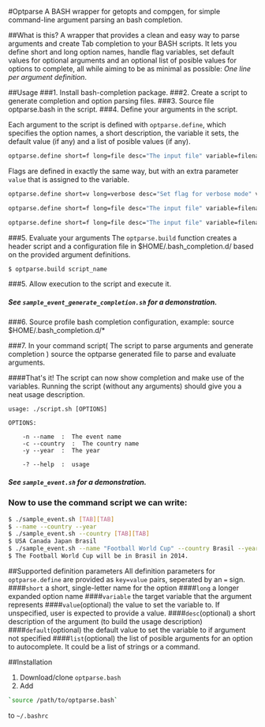 #Optparse
A BASH wrapper for getopts and compgen, for simple command-line argument parsing an bash completion.

##What is this?
A wrapper that provides a clean and easy way to parse arguments and create Tab completion to your BASH scripts. It lets you define short and long option names, handle flag variables, set default values for optional arguments and an optional list of posible values for options to complete, all while aiming to be as minimal as possible: *One line per argument definition*.

##Usage
###1. Install bash-completion package.
###2. Create a script to generate completion and option parsing files.
###3. Source file optparse.bash in the script.
###4. Define your arguments in the script.

Each argument to the script is defined with `optparse.define`, which specifies the option names, a short description, the variable it sets, the default value (if any) and a list of posible values (if any).

```bash
optparse.define short=f long=file desc="The input file" variable=filename
```

Flags are defined in exactly the same way, but with an extra parameter `value` that is assigned to the variable. 

```bash
optparse.define short=v long=verbose desc="Set flag for verbose mode" variable=verbose_mode value=true default=false
```

```bash
optparse.define short=f long=file desc="The input file" variable=filename list="string1 string2 string3"
```

```bash
optparse.define short=f long=file desc="The input file" variable=filename list="\$(my_command)"
```

###5. Evaluate your arguments
The `optparse.build` function creates a header script and a configuration file in $HOME/.bash_completion.d/ based on the provided argument definitions.

```bash
$ optparse.build script_name
```

###5. Allow execution to the script and execute it.
##### See `sample_event_generate_completion.sh` for a demonstration.
###6. Source profile bash completion configuration, example:
source  $HOME/.bash_completion.d/*

###7. In your command script( The script to parse arguments and generate completion ) source the optparse generated file to parse and evaluate arguments.

####That's it!
The script can now show completion and make use of the variables. Running the script (without any arguments) should give you a neat usage description.
    
    usage: ./script.sh [OPTIONS]
    
    OPTIONS:
    
        -n --name  :  The event name
    	-c --country  :  The country name
    	-y --year  :  The year
    
    	-? --help  :  usage

##### See `sample_event.sh` for a demonstration.
### Now to use the command script we can write:
```bash
$ ./sample_event.sh [TAB][TAB]
$ --name --country --year
$ ./sample_event.sh --country [TAB][TAB]
$ USA Canada Japan Brasil
$ ./sample_event.sh --name "Football World Cup" --country Brasil --year 2014
$ The Football World Cup will be in Brasil in 2014.
```

     
##Supported definition parameters
All definition parameters for `optparse.define` are provided as `key=value` pairs, seperated by an `=` sign.
####`short`
a short, single-letter name for the option
####`long`
a longer expanded option name
####`variable`
the target variable that the argument represents
####`value`(optional)
the value to set the variable to. If unspecified, user is expected to provide a value.
####`desc`(optional)
a short description of the argument (to build the usage description)
####`default`(optional)
the default value to set the variable to if argument not specified
####`list`(optional)
the list of posible arguments for an option to autocomplete. It could be a list of strings or a command.

##Installation
1. Download/clone `optparse.bash`
2. Add 

```bash    
`source /path/to/optparse.bash` 
```
to `~/.bashrc`

